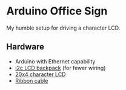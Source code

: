 Arduino Office Sign
===================

My humble setup for driving a character LCD.

Hardware
--------

* Arduino with Ethernet capability
* [i2c LCD backpack](http://www.adafruit.com/products/292) (for fewer wiring)
* [20x4 character LCD](http://www.adafruit.com/products/498)
* [Ribbon cable](https://www.sparkfun.com/products/10647)
